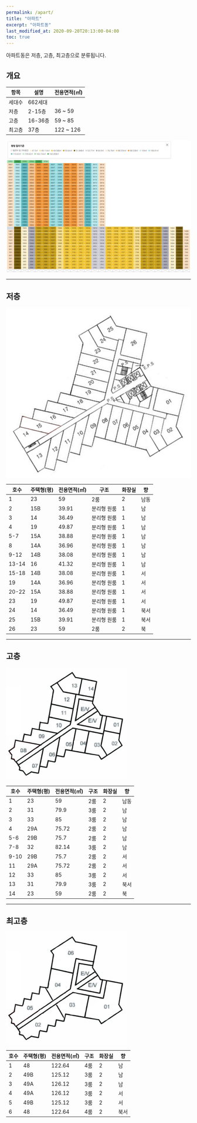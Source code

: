 ```yaml
---
permalink: /apart/
title: "아파트"
excerpt: "아파트동"
last_modified_at: 2020-09-20T20:13:00-04:00
toc: true
---
```


아파트동은 저층, 고층, 최고층으로 분류됩니다.

## 개요

| 항목 | 설명 | 전용면적(㎡) |
| ---- | ---- | ---- |
| 세대수 | 662세대 | |
| 저층 | 2-15층 | 36 ~ 59 |
| 고층 | 16-36층 | 59 ~ 85 |
| 최고층 | 37층 | 122 ~ 126 |

![층별호수](/assets/images/apart_type.jpg)

---

## 저층

![아파트 저층](/assets/images/apart_low.png)

| 호수 | 주택형(평) | 전용면적(㎡) | 구조 | 화장실 | 향 |
| ---- | ---- | ---- |  ---- |  ---- |  ---- |
| 1 | 23 | 59 | 2룸 | 2 | 남동 |
| 2 | 15B | 39.91 | 분리형 원룸 | 1 | 남 |
| 3 | 14 | 36.49 | 분리형 원룸 | 1 | 남 |
| 4 | 19 | 49.87 | 분리형 원룸 | 1 | 남 |
| 5-7 | 15A | 38.88 | 분리형 원룸 | 1 | 남 |
| 8 | 14A | 36.96 | 분리형 원룸 | 1 | 남 |
| 9-12 | 14B | 38.08 | 분리형 원룸 | 1 | 남 |
| 13-14 | 16 | 41.32 | 분리형 원룸 | 1 | 남 |
| 15-18 | 14B | 38.08 | 분리형 원룸 | 1 | 서 |
| 19 | 14A | 36.96 | 분리형 원룸 | 1 | 서 |
| 20-22 | 15A | 38.88 | 분리형 원룸 | 1 | 서 |
| 23 | 19 | 49.87 | 분리형 원룸 | 1 | 서 |
| 24 | 14 | 36.49 | 분리형 원룸 | 1 | 북서 |
| 25 | 15B | 39.91 | 분리형 원룸 | 1 | 북서 |
| 26 | 23 | 59 | 2룸 | 2 | 북 |

---

## 고층

![아파트 저층](/assets/images/apart_high.png)

| 호수 | 주택형(평) | 전용면적(㎡) | 구조 | 화장실 | 향 |
| ---- | ---- | ---- |  ---- |  ---- |  ---- |
| 1 | 23 | 59 | 2룸 | 2 | 남동 |
| 2 | 31 | 79.9 | 3룸 | 2 | 남 |
| 3 | 33 | 85 | 3룸 | 2 | 남 |
| 4 | 29A | 75.72 | 2룸 | 2 | 남 |
| 5-6 | 29B | 75.7 | 2룸 | 2 | 남 |
| 7-8 | 32 | 82.14 | 3룸 | 2 | 남 |
| 9-10 | 29B | 75.7 | 2룸 | 2 | 서 |
| 11 | 29A | 75.72 | 2룸 | 2 | 서 |
| 12 | 33 | 85 | 3룸 | 2 | 서 |
| 13 | 31 | 79.9 | 3룸 | 2 | 북서 |
| 14 | 23 | 59 | 2룸 | 2 | 북 |

---

## 최고층

![아파트 최고층](/assets/images/apart_top.png)

| 호수 | 주택형(평) | 전용면적(㎡) | 구조 | 화장실 | 향 |
| ---- | ---- | ---- |  ---- |  ---- |  ---- |
| 1 | 48 | 122.64 | 4룸 | 2 | 남 |
| 2 | 49B | 125.12 | 3룸 | 2 | 남 |
| 3 | 49A | 126.12 | 3룸 | 2 | 남 |
| 4 | 49A | 126.12 | 3룸 | 2 | 서 |
| 5 | 49B | 125.12 | 3룸 | 2 | 서 |
| 6 | 48 | 122.64 | 4룸 | 2 | 북서 |
